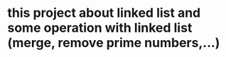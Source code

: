 # this project about linked list and some operation with linked list (merge, remove prime numbers,...)
